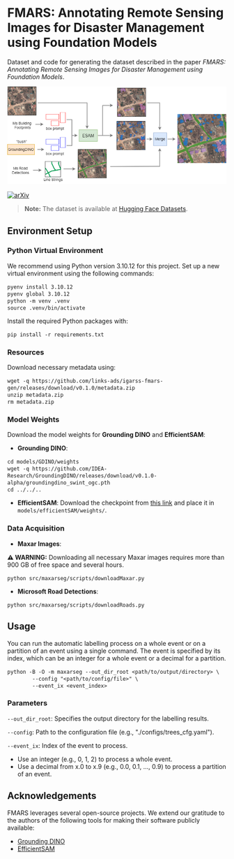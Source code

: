 # FMARS: Annotating Remote Sensing Images for Disaster Management using Foundation Models

Dataset and code for generating the dataset described in the paper *FMARS: Annotating Remote Sensing Images for Disaster Management using Foundation Models*.

![FMARS workflow](annotations-flow.png)

[![arXiv](https://img.shields.io/badge/arXiv-2405.20109-b31b1b.svg?style=flat-square)](https://arxiv.org/abs/2405.20109)

> **Note:** The dataset is available at [Hugging Face Datasets](https://huggingface.co/datasets/links-ads/fmars-dataset).

## Environment Setup

### Python Virtual Environment

We recommend using Python version 3.10.12 for this project. Set up a new virtual environment using the following commands:

```shell
pyenv install 3.10.12
pyenv global 3.10.12
python -m venv .venv
source .venv/bin/activate
```

Install the required Python packages with:
```shell
pip install -r requirements.txt
```
### Resources
Download necessary metadata using:
```shell
wget -q https://github.com/links-ads/igarss-fmars-gen/releases/download/v0.1.0/metadata.zip
unzip metadata.zip
rm metadata.zip
```
### Model Weights

Download the model weights for **Grounding DINO** and **EfficientSAM**:

- **Grounding DINO**:
```shell
cd models/GDINO/weights
wget -q https://github.com/IDEA-Research/GroundingDINO/releases/download/v0.1.0-alpha/groundingdino_swint_ogc.pth
cd ../../..
```

- **EfficientSAM**:
  Download the checkpoint from [this link](https://github.com/yformer/EfficientSAM/blob/main/weights/efficient_sam_vitt.pt) and place it in `models/efficientSAM/weights/`.

### Data Acquisition

- **Maxar Images**:

**⚠️ WARNING:** Downloading all necessary Maxar images requires more than 900 GB of free space and several hours.
```shell
python src/maxarseg/scripts/downloadMaxar.py
```

- **Microsoft Road Detections**:
```shell
python src/maxarseg/scripts/downloadRoads.py
```
## Usage
You can run the automatic labelling process on a whole event or on a partition of an event using a single command. The event is specified by its index, which can be an integer for a whole event or a decimal for a partition.

```shell
python -B -O -m maxarseg --out_dir_root <path/to/output/directory> \
        --config "<path/to/config/file>" \
        --event_ix <event_index>
```
### Parameters

`--out_dir_root`: Specifies the output directory for the labelling results.

`--config`: Path to the configuration file (e.g., "./configs/trees_cfg.yaml").

`--event_ix`: Index of the event to process.
* Use an integer (e.g., 0, 1, 2) to process a whole event.
* Use a decimal from x.0 to x.9 (e.g., 0.0, 0.1, ..., 0.9) to process a partition of an event.

## Acknowledgements

FMARS leverages several open-source projects. We extend our gratitude to the authors of the following tools for making their software publicly available:

- [Grounding DINO](https://github.com/IDEA-Research/GroundingDINO)
- [EfficientSAM](https://github.com/yformer/EfficientSAM)